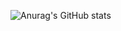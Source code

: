 ![Anurag's GitHub stats](https://github-readme-stats.vercel.app/api?username=Jeoungho&show_icons=true&theme=radical)

